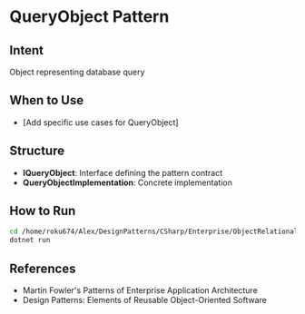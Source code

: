 # QueryObject Pattern

## Intent
Object representing database query

## When to Use
- [Add specific use cases for QueryObject]

## Structure
- **IQueryObject**: Interface defining the pattern contract
- **QueryObjectImplementation**: Concrete implementation

## How to Run
```bash
cd /home/roku674/Alex/DesignPatterns/CSharp/Enterprise/ObjectRelational/QueryObject
dotnet run
```

## References
- Martin Fowler's Patterns of Enterprise Application Architecture
- Design Patterns: Elements of Reusable Object-Oriented Software
